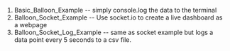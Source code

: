 1. Basic_Balloon_Example -- simply console.log the data to the terminal
2. Balloon_Socket_Example -- Use socket.io to create a live dashboard as a webpage
3. Balloon_Socket_Log_Example -- same as socket example but logs a data point every 5 seconds to a csv file.

